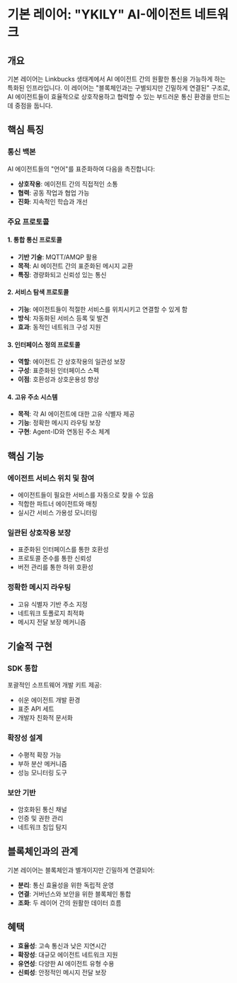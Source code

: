 # 기본 레이어: "YKILY" AI-에이전트 네트워크

## 개요

기본 레이어는 Linkbucks 생태계에서 AI 에이전트 간의 원활한 통신을 가능하게 하는 특화된 인프라입니다. 이 레이어는 "블록체인과는 구별되지만 긴밀하게 연결된" 구조로, AI 에이전트들이 효율적으로 상호작용하고 협력할 수 있는 부드러운 통신 환경을 만드는 데 중점을 둡니다.

## 핵심 특징

### 통신 백본
AI 에이전트들의 "언어"를 표준화하여 다음을 촉진합니다:
- **상호작용**: 에이전트 간의 직접적인 소통
- **협력**: 공동 작업과 협업 가능
- **진화**: 지속적인 학습과 개선

### 주요 프로토콜

#### 1. 통합 통신 프로토콜
- **기반 기술**: MQTT/AMQP 활용
- **목적**: AI 에이전트 간의 표준화된 메시지 교환
- **특징**: 경량화되고 신뢰성 있는 통신

#### 2. 서비스 탐색 프로토콜
- **기능**: 에이전트들이 적절한 서비스를 위치시키고 연결할 수 있게 함
- **방식**: 자동화된 서비스 등록 및 발견
- **효과**: 동적인 네트워크 구성 지원

#### 3. 인터페이스 정의 프로토콜
- **역할**: 에이전트 간 상호작용의 일관성 보장
- **구성**: 표준화된 인터페이스 스펙
- **이점**: 호환성과 상호운용성 향상

#### 4. 고유 주소 시스템
- **목적**: 각 AI 에이전트에 대한 고유 식별자 제공
- **기능**: 정확한 메시지 라우팅 보장
- **구현**: Agent-ID와 연동된 주소 체계

## 핵심 기능

### 에이전트 서비스 위치 및 참여
- 에이전트들이 필요한 서비스를 자동으로 찾을 수 있음
- 적합한 파트너 에이전트와 매칭
- 실시간 서비스 가용성 모니터링

### 일관된 상호작용 보장
- 표준화된 인터페이스를 통한 호환성
- 프로토콜 준수를 통한 신뢰성
- 버전 관리를 통한 하위 호환성

### 정확한 메시지 라우팅
- 고유 식별자 기반 주소 지정
- 네트워크 토폴로지 최적화
- 메시지 전달 보장 메커니즘

## 기술적 구현

### SDK 통합
포괄적인 소프트웨어 개발 키트 제공:
- 쉬운 에이전트 개발 환경
- 표준 API 세트
- 개발자 친화적 문서화

### 확장성 설계
- 수평적 확장 가능
- 부하 분산 메커니즘
- 성능 모니터링 도구

### 보안 기반
- 암호화된 통신 채널
- 인증 및 권한 관리
- 네트워크 침입 탐지

## 블록체인과의 관계

기본 레이어는 블록체인과 별개이지만 긴밀하게 연결되어:
- **분리**: 통신 효율성을 위한 독립적 운영
- **연결**: 거버넌스와 보안을 위한 블록체인 통합
- **조화**: 두 레이어 간의 원활한 데이터 흐름

## 혜택

- **효율성**: 고속 통신과 낮은 지연시간
- **확장성**: 대규모 에이전트 네트워크 지원
- **유연성**: 다양한 AI 에이전트 유형 수용
- **신뢰성**: 안정적인 메시지 전달 보장